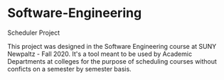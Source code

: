 # Software-Engineering
Scheduler Project

This project was designed in the Software Engineering course at SUNY Newpaltz - Fall 2020.
It's a tool meant to be used by Academic Departments at colleges for the purpose of
scheduling courses without conficts on a semester by semester basis.
